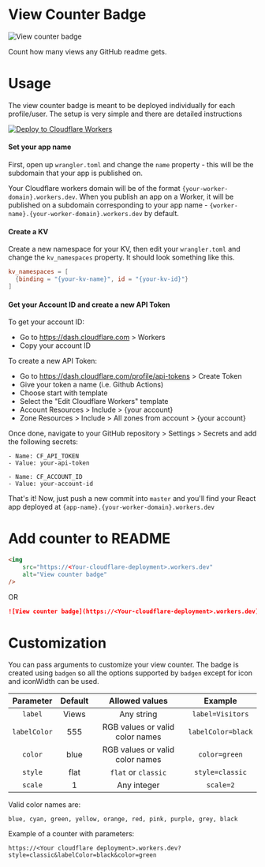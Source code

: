 # View Counter Badge 

<img src = "https://view-counter.aveek.workers.dev" alt="View counter badge">

Count how many views any GitHub readme gets.

# Usage

The view counter badge is meant to be deployed individually for each profile/user. The setup is very simple and there are detailed instructions

[![Deploy to Cloudflare Workers](https://deploy.workers.cloudflare.com/button)](https://deploy.workers.cloudflare.com/?url=https://github.com/aveek-saha/view-counter-badge)

#### Set your app name

First, open up `wrangler.toml` and change the `name` property - this will be the subdomain that your app is published on.

Your Cloudflare workers domain will be of the format `{your-worker-domain}.workers.dev`. When you publish an app on a Worker,
it will be published on a subdomain corresponding to your app name - `{worker-name}.{your-worker-domain}.workers.dev` by default.

#### Create a KV

Create a new namespace for your KV, then edit your `wrangler.toml` and change the `kv_namespaces` property. It should look something like this.

```toml
kv_namespaces = [
  {binding = "{your-kv-name}", id = "{your-kv-id}"}
]
```

#### Get your Account ID and create a new API Token

To get your account ID:

-   Go to https://dash.cloudflare.com > Workers
-   Copy your account ID

To create a new API Token:

-   Go to https://dash.cloudflare.com/profile/api-tokens > Create Token
-   Give your token a name (i.e. Github Actions)
-   Choose start with template
-   Select the "Edit Cloudflare Workers" template
-   Account Resources > Include > {your account}
-   Zone Resources > Include > All zones from account > {your account}

Once done, navigate to your GitHub repository > Settings > Secrets and add the following secrets:

```
- Name: CF_API_TOKEN
- Value: your-api-token

- Name: CF_ACCOUNT_ID
- Value: your-account-id
```

That's it! Now, just push a new commit into `master` and you'll find your React app deployed at `{app-name}.{your-worker-domain}.workers.dev`

# Add counter to README

```html
<img
    src="https://<Your-cloudflare-deployment>.workers.dev"
    alt="View counter badge"
/>
```

OR

```markdown
![View counter badge](https://<Your-cloudflare-deployment>.workers.dev)
```

# Customization

You can pass arguments to customize your view counter. The badge is created using `badgen` so all the options supported by `badgen` except for icon and iconWidth can be used.


|  Parameter   | Default |         Allowed values          |      Example       |
| :----------: | :-----: | :-----------------------------: | :----------------: |
|   `label`    |  Views  |           Any string            |  `label=Visitors`  |
| `labelColor` |   555   | RGB values or valid color names | `labelColor=black` |
|   `color`    |  blue   | RGB values or valid color names |   `color=green`    |
|   `style`    |  flat   |       `flat` or `classic`       |  `style=classic`   |
|   `scale`    |    1    |           Any integer           |     `scale=2`      |

Valid color names are:
```
blue, cyan, green, yellow, orange, red, pink, purple, grey, black
```

Example of a counter with parameters:

```
https://<Your cloudflare deployment>.workers.dev?style=classic&labelColor=black&color=green
```